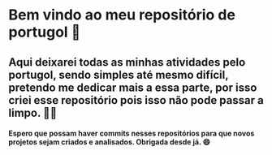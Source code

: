 # Bem vindo ao meu repositório de portugol :clap:

## Aqui deixarei todas as minhas atividades pelo portugol, sendo simples até mesmo difícil, pretendo me dedicar mais a essa parte, por isso criei esse repositório pois isso não pode passar a limpo. :woman_student:




#### Espero que possam haver commits nesses repositórios para que novos projetos sejam criados e analisados. Obrigada desde já. :smile:

